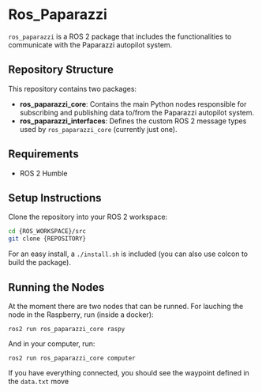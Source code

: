 # Ros_Paparazzi

`ros_paparazzi` is a ROS 2 package that includes the functionalities to communicate with the Paparazzi autopilot system.

## Repository Structure

This repository contains two packages:

- **ros_paparazzi_core**: Contains the main Python nodes responsible for subscribing and publishing data to/from the Paparazzi autopilot system.
- **ros_paparazzi_interfaces**: Defines the custom ROS 2 message types used by `ros_paparazzi_core` (currently just one).

## Requirements

- ROS 2 Humble


## Setup Instructions

Clone the repository into your ROS 2 workspace:

```bash
cd {ROS_WORKSPACE}/src
git clone {REPOSITORY}
```

For an easy install, a `./install.sh` is included (you can also use colcon to build the package).


## Running the Nodes

At the moment there are two nodes that can be runned. For lauching the node in the Raspberry, run (inside a docker):

```
ros2 run ros_paparazzi_core raspy
```

And in your computer, run:

```
ros2 run ros_paparazzi_core computer
```

If you have everything connected, you should see the waypoint defined in the `data.txt` move



